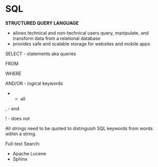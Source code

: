 # SQL
**STRUCTURED QUERY LANGUAGE**
- allows technical and non-technical users query, manipulate, and transform data from a relational database
- provides safe and scalable storage for websites and mobile apps

SELECT - statements aka queries

FROM

WHERE

AND/OR - logical keywords

* - all

, - and

! - does not

All strings need to be quoted to distinguish SQL keywords from words within a string.


Full-text Search:
- Apache Lucene
- Sphinx